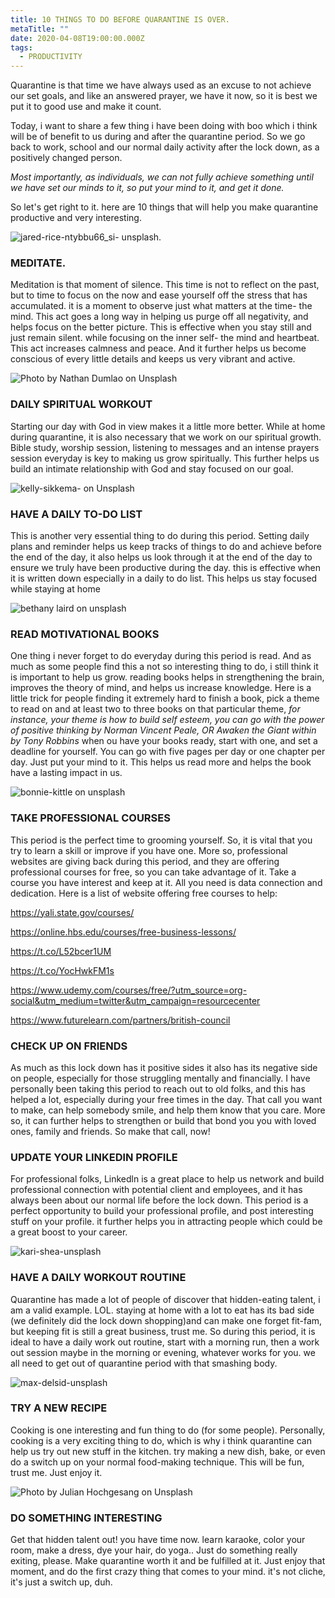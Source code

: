 ```yaml
---
title: 10 THINGS TO DO BEFORE QUARANTINE IS OVER.
metaTitle: ""
date: 2020-04-08T19:00:00.000Z
tags:
  - PRODUCTIVITY
---
```

Quarantine is that time we have always used as an excuse to not achieve our set goals, and like an answered prayer, we have it now, so it is best we put it to good use and make it count.

Today, i want to share a few thing i have been doing with boo which i think will be of benefit to us during and after the quarantine period. So we go back to work, school and our normal daily activity after the lock down, as a positively changed person.

*Most importantly, as individuals, we can not fully achieve something until we have set our minds to it, so put your mind to it, and get it done.*

So let's get right to it. here are 10 things that will help you make quarantine productive and very interesting. 

![](/images/jared-rice-ntybbu66_si-unsplash.jpg "jared-rice-ntybbu66_si- unsplash.")

###  **MEDITATE.**

Meditation is that moment of silence. This time is not to reflect on the past, but to time to focus on the now and ease yourself off the stress that has accumulated. it is a moment to observe just what matters at the time- the mind. This act goes a long way in helping us purge off all negativity, and helps focus on the better picture. This is  effective when you stay still and just remain silent. while focusing on the inner self- the mind and heartbeat. This act increases calmness and peace. And it further helps us become conscious of every little details and keeps us very vibrant and active. 

![](/images/nathan-dumlao-mrtzhlp4zvm-unsplash.jpg "Photo by Nathan Dumlao on Unsplash")

### **DAILY SPIRITUAL WORKOUT**

Starting our day with God in view makes it a little more better. While at home during quarantine, it is also necessary that we work on our spiritual growth. Bible study, worship session, listening to messages and an intense prayers session everyday is key to making us grow spiritually. This further helps us build an intimate relationship with God and stay focused on our goal.  

![](/images/kelly-sikkema-1_rzl8bgbm-unsplash.jpg "kelly-sikkema- on Unsplash")

### **HAVE A DAILY TO-DO LIST**

This is another very essential thing to do during this period. Setting daily plans and reminder helps us keep tracks of things to do and achieve before the end of the day, it also helps us look through it at the end of the day to ensure we truly have been productive during the day. this is effective when it is written down especially in a daily to do list. This helps us stay focused while staying at home

![](/images/bethany-laird-vgreybvix-o-unsplash.jpg "bethany laird on unsplash  ")

### **READ MOTIVATIONAL BOOKS**

One thing i never forget to do everyday during this period is read. And as much as some people find this a not so interesting thing to do, i still think it is important to help us grow. reading books helps in strengthening the brain, improves the theory of mind, and helps us increase knowledge. Here is a little trick for people finding it extremely hard to finish a book, pick a theme to read on and at least two to three books on that particular theme, *for instance, your theme is how to build self esteem, you can go with the power of positive thinking by Norman Vincent Peale, OR Awaken the Giant within by Tony Robbins* when ou have your books ready, start with one, and set a deadline for yourself. You can go with five pages per day or one chapter per day. Just put your mind to it. This helps us read more and helps the book have a lasting impact in us. 

![](/images/bonnie-kittle-giizsko7guk-unsplash.jpg "bonnie-kittle on unsplash")

###  **TAKE PROFESSIONAL COURSES**

This period is the perfect time to grooming yourself. So, it is vital that you try to learn a skill or improve if you have one. More so, professional websites are giving back during this period, and they are offering professional courses for free, so you can take advantage of it. Take a course you have interest and keep at it. All you need is data connection and dedication. Here is a list of website offering free courses to help:

https://yali.state.gov/courses/

https://online.hbs.edu/courses/free-business-lessons/

https://t.co/L52bcer1UM

 https://t.co/YocHwkFM1s

https://www.udemy.com/courses/free/?utm_source=org-social&utm_medium=twitter&utm_campaign=resourcecenter

https://www.futurelearn.com/partners/british-council



### **CHECK UP ON FRIENDS**

As much as this lock down has it positive sides it also has its negative side on people, especially for those struggling mentally and financially. I have personally been taking this period to reach out to old folks, and this has helped a lot, especially during your free times in the day. That call you want to make, can help somebody smile, and help them know that you care. More so, it  can further helps to strengthen or build that bond you you with loved ones, family and friends. So make that call, now!  

### **UPDATE YOUR LINKEDlN PROFILE**

For professional folks, Linkedln is a great place to help us network and build professional connection with potential client and employees, and it has always been about our normal life before the lock down. This period is a perfect opportunity to  build your professional profile,  and post interesting stuff on your profile. it further helps you in attracting people which could be a great boost to your career.

![](/images/kari-shea-qa1wvrlwcio-unsplash.jpg "kari-shea-unsplash")

### **HAVE A DAILY WORKOUT ROUTINE**

Quarantine has made a lot of people of discover that hidden-eating talent, i am a valid example. LOL. staying at home with a lot to eat has its bad side (we definitely did the lock down shopping)and can make one forget fit-fam, but keeping fit is still a great business, trust me. So during this period, it is ideal to have a daily work out routine, start with a morning run, then a work out session maybe in the morning or evening, whatever works for you. we all need to get out of quarantine period with that smashing body. 

![](/images/max-delsid-81qfh8r4xog-unsplash.jpg "max-delsid-unsplash")

### **TRY A NEW RECIPE**

Cooking is one interesting and fun thing to do (for some people). Personally, cooking is a very exciting thing to do, which is why i think quarantine can help us try out new stuff in the kitchen. try making a new dish, bake, or even do a switch up on your normal food-making technique. This will be fun, trust me. Just enjoy it.

![](/images/julian-hochgesang-huepd-06_pq-unsplash.jpg "Photo by Julian Hochgesang on Unsplash")

### **DO SOMETHING INTERESTING**

Get that hidden talent out! you have time now. learn karaoke, color your room, make a dress, dye your hair, do yoga.. Just do something really exiting, please. Make quarantine worth it and be fulfilled at it. Just enjoy that moment, and do the first crazy thing that comes to your mind. it's not cliche, it's just a switch up, duh.